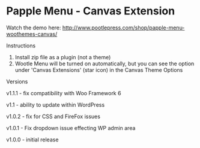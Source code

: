 Papple Menu - Canvas Extension
==============================


Watch the demo here: http://www.pootlepress.com/shop/papple-menu-woothemes-canvas/

Instructions

1. Install zip file as a plugin (not a theme)
2. Wootle Menu will be turned on automatically, but you can see the option under 'Canvas Extensions' (star icon) in the Canvas Theme Options

Versions

v1.1.1 - fix compatibility with Woo Framework 6

v1.1 - ability to update within WordPress

v1.0.2 - fix for CSS and FireFox issues

v1.0.1 - Fix dropdown issue effecting WP admin area

v1.0.0 - initial release
